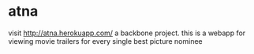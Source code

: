 # atna
visit http://atna.herokuapp.com/
a backbone project. this is a webapp for viewing movie trailers for every single best picture nominee 
